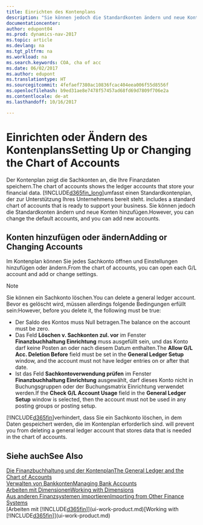```yaml
---
title: Einrichten des Kontenplans
description: "Sie können jedoch die Standardkonten ändern und neue Konten hinzufügen."
documentationcenter: 
author: edupont04
ms.prod: dynamics-nav-2017
ms.topic: article
ms.devlang: na
ms.tgt_pltfrm: na
ms.workload: na
ms.search.keywords: COA, cha of acc
ms.date: 06/02/2017
ms.author: edupont
ms.translationtype: HT
ms.sourcegitcommit: 4fefaef7380ac10836fcac404eea006f55d8556f
ms.openlocfilehash: b9ed31ae8e7478f57457ad68fd69d7809f706e2a
ms.contentlocale: de-at
ms.lasthandoff: 10/16/2017

---
```

# <a name="setting-up-or-changing-the-chart-of-accounts"></a><span data-ttu-id="ed579-103">Einrichten oder Ändern des Kontenplans</span><span class="sxs-lookup"><span data-stu-id="ed579-103">Setting Up or Changing the Chart of Accounts</span></span>
<span data-ttu-id="ed579-104">Der Kontenplan zeigt die Sachkonten an, die Ihre Finanzdaten speichern.</span><span class="sxs-lookup"><span data-stu-id="ed579-104">The chart of accounts shows the ledger accounts that store your financial data.</span></span> [!INCLUDE[d365fin_long](includes/d365fin_long_md.md)]<span data-ttu-id="ed579-105">umfasst einen Standardkontenplan, der zur Unterstützung Ihres Unternehmens bereit steht.</span><span class="sxs-lookup"><span data-stu-id="ed579-105"> includes a standard chart of accounts that is ready to support your business.</span></span>
<span data-ttu-id="ed579-106">Sie können jedoch die Standardkonten ändern und neue Konten hinzufügen.</span><span class="sxs-lookup"><span data-stu-id="ed579-106">However, you can change the default accounts, and you can add new accounts.</span></span>  

## <a name="adding-or-changing-accounts"></a><span data-ttu-id="ed579-107">Konten hinzufügen oder ändern</span><span class="sxs-lookup"><span data-stu-id="ed579-107">Adding or Changing Accounts</span></span>
<span data-ttu-id="ed579-108">Im Kontenplan können Sie jedes Sachkonto öffnen und Einstellungen hinzufügen oder ändern.</span><span class="sxs-lookup"><span data-stu-id="ed579-108">From the chart of accounts, you can open each G/L account and add or change settings.</span></span>

> [!NOTE]  
>   <span data-ttu-id="ed579-109">Sie können ein Sachkonto löschen.</span><span class="sxs-lookup"><span data-stu-id="ed579-109">You can delete a general ledger account.</span></span> <span data-ttu-id="ed579-110">Bevor es gelöscht wird, müssen allerdings folgende Bedingungen erfüllt sein:</span><span class="sxs-lookup"><span data-stu-id="ed579-110">However, before you delete it, the following must be true:</span></span>  

* <span data-ttu-id="ed579-111">Der Saldo des Kontos muss Null betragen.</span><span class="sxs-lookup"><span data-stu-id="ed579-111">The balance on the account must be zero.</span></span>  
* <span data-ttu-id="ed579-112">Das Feld **Löschen v. Sachkonten zul. vor** im Fenster **Finanzbuchhaltung Einrichtung** muss ausgefüllt sein, und das Konto darf keine Posten an oder nach diesem Datum enthalten.</span><span class="sxs-lookup"><span data-stu-id="ed579-112">The **Allow G/L Acc. Deletion Before** field must be set in the **General Ledger Setup** window, and the account must not have ledger entries on or after that date.</span></span>  
* <span data-ttu-id="ed579-113">Ist das Feld **Sachkontoverwendung prüfen** im Fenster **Finanzbuchhaltung Einrichtung** ausgewählt, darf dieses Konto nicht in Buchungsgruppen oder der Buchungsmatrix Einrichtung verwendet werden.</span><span class="sxs-lookup"><span data-stu-id="ed579-113">If the **Check G/L Account Usage** field in the **General Ledger Setup** window is selected, then the account must not be used in any posting groups or posting setup.</span></span>  

[!INCLUDE[d365fin](includes/d365fin_md.md)]<span data-ttu-id="ed579-114">verhindert, dass Sie ein Sachkonto löschen, in dem Daten gespeichert werden, die im Kontenplan erforderlich sind.</span><span class="sxs-lookup"><span data-stu-id="ed579-114"> will prevent you from deleting a general ledger account that stores data that is needed in the chart of accounts.</span></span>  

## <a name="see-also"></a><span data-ttu-id="ed579-115">Siehe auch</span><span class="sxs-lookup"><span data-stu-id="ed579-115">See Also</span></span>
[<span data-ttu-id="ed579-116">Die Finanzbuchhaltung und der Kontenplan</span><span class="sxs-lookup"><span data-stu-id="ed579-116">The General Ledger and the Chart of Accounts</span></span>](finance-general-ledger.md)  
[<span data-ttu-id="ed579-117">Verwalten von Bankkonten</span><span class="sxs-lookup"><span data-stu-id="ed579-117">Managing Bank Accounts</span></span>](bank-manage-bank-accounts.md)  
[<span data-ttu-id="ed579-118">Arbeiten mit Dimensionen</span><span class="sxs-lookup"><span data-stu-id="ed579-118">Working with Dimensions</span></span>](finance-dimensions.md)  
[<span data-ttu-id="ed579-119">Aus anderen Finanzsystemen importieren</span><span class="sxs-lookup"><span data-stu-id="ed579-119">Importing from Other Finance Systems</span></span>](upload-data.md)  
<span data-ttu-id="ed579-120">[Arbeiten mit [!INCLUDE[d365fin](includes/d365fin_md.md)]](ui-work-product.md)</span><span class="sxs-lookup"><span data-stu-id="ed579-120">[Working with [!INCLUDE[d365fin](includes/d365fin_md.md)]](ui-work-product.md)</span></span>  

## 

